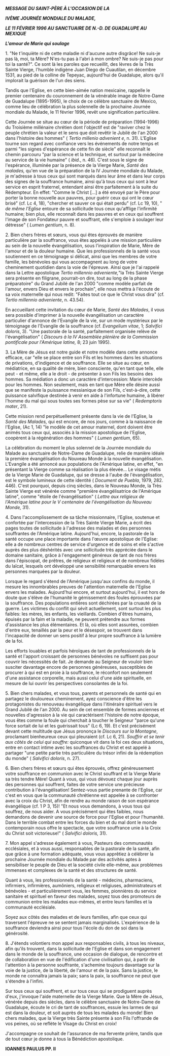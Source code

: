 ***MESSAGE DU SAINT-PÈRE À L'OCCASION DE LA***

***IVÈME JOURNÉE MONDIALE DU MALADE,***

***LE 11 FÉVRIER 1996 AU SANCTUAIRE DE N.-D. DE GUADALUPE AU MEXIQUE***

***L'amour de Marie qui soulage***

1\. "Ne t'inquiète ni de cette maladie ni d'aucune autre disgrâce! Ne suis-je pas là, moi, ta Mère? N'es-tu pas à l'abri à mon ombre? Ne suis-je pas pour toi la santé?". Ce sont là les paroles que recueillit, des lèvres de la Très Sainte Vierge, l'humble indigène Juan Diego de Cuautilan, en décembre 1531, au pied de la colline de Tepeyac, aujourd'hui de Guadalupe, alors qu'il implorait la guérison de l'un des siens.

Tandis que l'Eglise, en cette bien-aimée nation mexicaine, rappelle le premier centenaire du couronnement de la vénérable image de Notre-Dame de Guadalupe (1895-1995), le choix de ce célèbre sanctuaire de Mexico, comme lieu de célébration la plus solennelle de la prochaine Journée mondiale du Malade, le 11 février 1996, revêt une signification particulière.

Cette Journée se situe au cœur de la période de préparation (1994-1996) du Troisième millénaire chrétien dont l'objectif est de "raviver chez le peuple chrétien la valeur et le sens que doit revêtir le Jubilé de l'an 2000 dans l'histoire des hommes" ( *Tertio millenio advenient* *e*, n. 31). L'Eglise tourne son regard avec confiance vers les événements de notre temps et parmi "les signes d'espérance de cette fin de siècle" elle reconnaît le chemin parcouru "par la science et la technique, et surtout par la médecine au service de la vie humaine" ( *ibid.*, n. 46). C'est sous le signe de l'espérance, illuminée par la présence de la Vierge Marie, *Santé des malades,* qu'en vue de la préparation de la IV Journée mondiale du Malade, je m'adresse à tous ceux qui sont marqués dans leur âme et dans leur corps des signes de la souffrance humaine, ainsi qu'à tous ceux qui sont à leur service en esprit fraternel, entendant ainsi être parfaitement à la suite du Rédempteur. En effet: "Comme le Christ \[...\] a été envoyé par le Père pour porter la bonne nouvelle aux pauvres, pour guérir ceux qui ont le cœur brisé" (cf. Lc 4, 18), "chercher et sauver ce qui était perdu" (cf. Lc 19, 10), " *de même l'Eglise* entoure de sa sollicitude tous ceux qu'afflige l'infirmité humaine; bien plus, elle reconnaît dans les pauvres et en ceux qui souffrent l'image de son Fondateur pauvre et souffrant, elle s'emploie à soulager leur détresse" ( *Lumen gentium*, n. 8).

2\. Bien chers frères et sœurs, vous qui êtes éprouvés de manière particulière par la souffrance, vous êtes appelés à une mission particulière au sein de la nouvelle évangélisation, sous l'inspiration de Marie, Mère de l'amour et de la douleur humaine. Que les professionnels de la santé vous soutiennent en ce témoignage si délicat, ainsi que les membres de votre famille, les bénévoles qui vous accompagnent au long de votre cheminement quotidien dans la voie de l'épreuve. Ainsi que je l'ai rappelé dans la Lettre apostolique *Tertio millennio* *adveniente,*"la Très Sainte Vierge sera présente en filigrane, pourrait-on dire, tout au long de la phase préparatoire" du Grand Jubilé de l'an 2000 "comme modèle parfait de l'amour, envers Dieu et envers le prochain", elle nous mettra à l'écoute de sa voix maternelle qui nous redit: "Faites tout ce que le Christ vous dira" (cf. *Tertio millennio adveniente*, n. 43.54).

En accueillant cette invitation du cœur de Marie, *Santé des Malades*, il vous sera possible d'imprimer à la nouvelle évangélisation un caractère particulier d'annonce de l'Evangile de la vie, sur un mode mystérieux par le témoignage de l'Evangile de la souffrance (cf. *Evangelium vitae*, 1; *Salvifici doloris*, 3). "Une pastorale de la santé, parfaitement organisée relève de l'évangélisation" ( *Discours à la IV Assemblée plénière de la Commission pontificale pour l'Amérique latine,* 8; 23 juin 1995).

3\. La Mère de Jésus est notre guide et notre modèle dans cette annonce efficace, car "elle se place entre son Fils et les hommes dans les situations de privations, d'indigence et de souffrance. Elle se situe au cœur, en médiatrice, en sa qualité de mère, bien consciente, qu'en tant que telle, elle peut - et même, elle a le droit - de présenter à son Fils les besoins des hommes. Sa médiation a donc un caractère d'intercession: Marie intercède pour les hommes. Non seulement, mais en tant que Mère elle désire aussi que se manifeste la puissance messianique de son Fils, c'est-à-dire, cette puissance salvifique destinée à venir en aide à l'infortune humaine, à libérer l'homme du mal qui sous toutes ses formes pèse sur sa vie" ( *Redemptoris mater*, 21).

Cette mission rend perpétuellement présente dans la vie de l'Eglise, la *Santé des Malades,* qui est encore, de nos jours, comme à la naissance de l'Eglise, (Ac 1, 14) "le modèle de cet amour maternel, dont doivent être animés tous ceux qui, associés à la mission apostolique de l'Eglise, coopèrent à la régénération des hommes" ( *Lumen gentium*, 65).

La célébration du moment le plus solennel de la Journée mondiale du Malade au sanctuaire de Notre-Dame de Guadalupe, relie de manière idéale la première évangélisation du Nouveau Monde à la nouvelle évangélisation. L'Evangile a été annoncé aux populations de l'Amérique latine, en effet, "en présentant la Vierge comme sa réalisation la plus élevée... Le visage métis de la Vierge Marie de Guadalupe, qui se dresse à l'aube de l'évangélisation, est le symbole lumineux de cette identité ( *Document de Puebla*, 1979, 282. 446). C'est pourquoi, depuis cinq siècles, dans le Nouveau Monde, la Très Sainte Vierge est vénérée comme "première évangélisatrice de l'Amérique latine", comme "étoile de l'évangélisation" ( *Lettre aux religieux de l'Amérique latine pour le V centenaire de l'évangélisation du Nouveau Monde,* 31).

4\. Dans l'accomplissement de sa tâche missionnaire, l'Eglise, soutenue et confortée par l'intercession de la Très Sainte Vierge Marie, a écrit des pages toutes de sollicitude à l'adresse des malades et des personnes souffrantes de l'Amérique latine. Aujourd'hui, encore, la pastorale de la santé occupe une place importante dans l'œuvre apostolique de l'Eglise: elle a de nombreux centres de service d'urgence et de soins et elle s'active auprès des plus déshérités avec une sollicitude très appréciée dans le domaine sanitaire, grâce à l'engagement généreux de tant de nos frères dans l'épiscopat, de prêtres, de religieux et religieux et de nombreux fidèles du laïcat, lesquels ont développé une sensibilité remarquable envers les personnes marquées par la douleur.

Lorsque le regard s'étend de l'Amérique jusqu'aux confins du monde, il mesure les innombrables preuves de l'attention maternelle de l'Eglise envers les malades. Aujourd'hui encore, et surtout aujourd'hui, il est hors de doute que s'élève de l'humanité le gémissement des foules éprouvées par la souffrance. Des populations entières sont déchirées par la cruauté de la guerre. Les victimes du conflit qui sévit actuellement, sont surtout les plus faibles: les mères, les enfants, les vieillards. Combien d'êtres humains, épuisés par la faim et la maladie, ne peuvent prétendre aux formes d'assistance les plus élémentaires. Et là, où elles sont assurées, combien d'entre eux, tenaillés par la peur et le désespoir, se trouvent dans l'incapacité de donner un sens positif à leur propre souffrance à la lumière de la foi.

Les efforts louables et parfois héroïques de tant de professionnels de la santé et l'apport croissant de personnes bénévoles ne suffisent pas pour couvrir les nécessités de fait. Je demande au Seigneur de vouloir bien susciter davantage encore de personnes généreuses, susceptibles de procurer à qui est en proie à la souffrance, le réconfort non seulement d'une assistance corporelle, mais aussi celui d'une aide spirituelle, en mesure de lui ouvrir les perspectives consolantes de la foi.

5\. Bien chers malades, et vous tous, parents et personnels de santé qui en partagez le douloureux cheminement, ayez conscience d'être les protagonistes du renouveau évangélique dans l'itinéraire spirituel vers le Grand Jubilé de l'an 2000. Au sein de cet ensemble de formes anciennes et nouvelles d'agression à la vie qui caractérisent l'histoire de notre époque, vous êtes comme la foule qui cherchait à toucher le Seigneur "parce qu'une force sortait de lui et les guérissait tous" (Lc 6, 19). Et c'est précisément devant cette multitude que Jésus prononça le *Discours sur la Montagne*, proclamant bienheureux ceux qui pleuraient (cf. Lc 6, 21). *Souffrir et se tenir aux côtés de celui qui souffre:* quiconque vit dans la foi ces deux situations, entre en contact intime avec les souffrances du Christ et est appelé à partager "une petite partie très particulière du trésor infini de la rédemption du monde" ( *Salvifici doloris*, n. 27).

6\. Bien chers frères et sœurs qui êtes éprouvés, offrez généreusement votre souffrance en communion avec le Christ souffrant et la Vierge Marie sa très tendre Mère! Quant à vous, qui vous dévouez chaque jour auprès des personnes qui souffrent, faites de votre service une précieuse contribution à l'évangélisation! Sentez-vous partie prenante de l'Eglise, car c'est en vous que la communauté chrétienne est appelée à se confronter avec la croix du Christ, afin de rendre au monde raison de son espérance évangélique (cf. 1 P 3, 15)! "Et nous vous demandons, à vous tous qui souffrez, de nous aider. A vous précisément qui êtes faibles, nous demandons de devenir une source de force pour l'Eglise et pour l'humanité. Dans le terrible combat entre les forces du bien et du mal dont le monde contemporain nous offre le spectacle, que votre souffrance unie à la Croix du Christ soit victorieuse!" ( *Salvifici doloris,* 31).

7\. Mon appel s'adresse également à vous, Pasteurs des communautés ecclésiales, et à vous aussi, responsables de la pastorale de la santé, afin que grâce à une formation adéquate, vous vous apprêtiez à célébrer la prochaine Journée mondiale du Malade par des activités aptes à sensibiliser le peuple de Dieu et la société civile elle-même, aux problèmes immenses et complexes de la santé et des structures de santé.

Quant à vous, les professionnels de la santé - médecins, pharmaciens, infirmiers, infirmières, aumôniers, religieux et religiuses, administrateurs et bénévoles - et particulièrement vous, les femmes, pionnières du service sanitaire et spirituel en faveur des malades, soyez tous des promoteurs de communion entre les malades eux-mêmes, et entre leurs familles et la communauté ecclésiale.

Soyez aux côtés des malades et de leurs familles, afin que ceux qui traversent l'épreuve ne se sentent jamais marginalisés. L'expérience de la souffrance deviendra ainsi pour tous l'école du don de soi dans la générosité.

8\. J'étends volontiers mon appel aux responsables civils, à tous les niveaux, afin qu'ils trouvent, dans la sollicitude de l'Eglise et dans son engagement dans le monde de la souffrance, une occasion de dialogue, de rencontre et de collaboration en vue de l'édification d'une civilisation qui, à partir de l'attention à la personne souffrante, s'achemine toujours davantage sur la voie de la justice, de la liberté, de l'amour et de la paix. Sans la justice, le monde ne connaîtra jamais la paix; sans la paix, la souffrance ne peut que s'étendre à l'infini.

Sur tous ceux qui souffrent, et sur tous ceux qui se prodiguent auprès d'eux, j'invoque l'aide maternelle de la Vierge Marie. Que la Mère de Jésus, vénérée depuis des siècles, dans le célèbre sanctuaire de Notre-Dame de Guadalupe, écoute le cri de tant de souffrances, essuie les larmes de qui est dans la douleur, et soit auprès de tous les malades du monde! Bien chers malades, que la Vierge très Sainte présente à son Fils l'offrande de vos peines, où se reflète le Visage du Christ en croix!

J'accompagne ce souhait de l'assurance de ma fervente prière, tandis que de tout cœur je donne à tous la Bénédiction apostolique.

**IOANNES PAULUS PP. II**